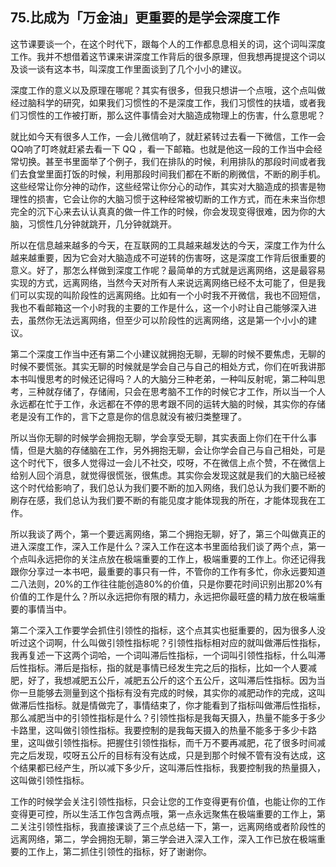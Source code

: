 ## 75.比成为「万金油」更重要的是学会深度工作
这节课要谈一个，在这个时代下，跟每个人的工作都息息相关的词，这个词叫深度工作。我并不想借着这节课来讲深度工作背后的很多原理，但我想再提提这个词以及谈一谈有这本书，叫深度工作里面谈到了几个小小的建议。


深度工作的意义以及原理在哪呢？其实有很多，但我只想讲一个点哦，这个点叫做经过脑科学的研究，如果我们习惯性的不是深度工作，我们习惯性的扶墙，或者我们习惯性的工作被打断，那么这件事情会对大脑造成物理上的伤害，什么意思呢？


就比如今天有很多人工作，一会儿微信响了，就赶紧转过去看一下微信，工作一会QQ响了叮咚就赶紧去看一下 QQ ，看一下邮箱。也就是他这一段的工作当中会经常切换。甚至书里面举了个例子，我们在排队的时候，利用排队的那段时间或者我们去食堂里面打饭的时候，利用那段时间我们都在不断的刷微信，不断的刷手机。这些经常让你分神的动作，这些经常让你分心的动作，其实对大脑造成的损害是物理性的损害，它会让你的大脑习惯于这种经常被切断的工作方式，而在未来当你想完全的沉下心来去认认真真的做一件工作的时候，你会发现变得很难，因为你的大脑，习惯性几分钟就跳开，几分钟就跳开。


所以在信息越来越多的今天，在互联网的工具越来越发达的今天，深度工作为什么越来越重要，因为它会对大脑造成不可逆转的伤害呀，这是深度工作背后很重要的意义。好了，那怎么样做到深度工作呢？最简单的方式就是远离网络，这是最容易实现的方式，远离网络，当然今天对所有人来说远离网络已经不太可能了，但是我们可以实现的叫阶段性的远离网络。比如有一个小时我不开微信，我也不回短信，我也不看邮箱这一个小时我的主要的工作是什么，这一个小时让自己能够深入进去，虽然你无法远离网络，但至少可以阶段性的远离网络，这是第一个小小的建议。


第二个深度工作当中还有第二个小建议就拥抱无聊，无聊的时候不要焦虑，无聊的时候不要慌张。其实无聊的时候就是学会自己与自己的相处方式，你们在听我讲那本书叫慢思考的时候还记得吗？人的大脑分三种老弟，一种叫反射呢，第二种叫思考，三种就存储了，存储闹，只会在思考脑不工作的时候它才工作，所以当一个人永远都在忙于工作，永远都在不停的思考跟不同的运转大脑的时候，其实你的存储老是没有工作的，言下之意是你的信息就没有被归类整理了。


所以当你无聊的时候学会拥抱无聊，学会享受无聊，其实表面上你们在干什么事情，但是大脑的存储脑在工作，另外拥抱无聊，会让你学会自己与自己相处，可是这个时代下，很多人觉得过一会儿不社交，哎呀，不在微信上点个赞，不在微信上给别人回个消息，就觉得很慌张，很焦虑。其实你会发现这就是我们的大脑已经被这个时代给影响了，我们总认为我们要不断的加入网络，我们总认为我们要不断的刷存在感，我们总认为我们要不断的有能见度才能体现我的所在，才能体现我在工作。


所以我谈了两个，第一个要远离网络，第二个拥抱无聊，好了，第三个叫做真正的进入深度工作，深入工作是什么？深入工作在这本书里面给我们谈了两个点，第一个点叫永远把你的关注点放在极端重要的工作上，极端重要的工作上。你还记得我跟你分享过一本书吧，最重要的事只有一件，不管你的工作有多忙，你永远要知道二八法则，20%的工作往往能创造80%的价值，只是你要花时间识别出那20%有价值的工作是什么？所以永远把你有限的精力，永远把你最旺盛的精力放在极端重要的事情当中。


第二个深入工作要学会抓住引领性的指标，这个点其实也挺重要的，因为很多人没听过这个词啊，什么叫做引领性指标呢？引领性指标相对应的就叫做滞后性指标，我再复述一下这两个词哈，一个词叫滞后性指标，一个词叫引领性指标，什么叫滞后性指标。滞后是指标，指的就是事情已经发生完之后的指标，比如一个人要减肥，好了，我想减肥五公斤，减肥五公斤的这个五公斤，这叫滞后性指标。因为当你一旦能够去测量到这个指标有没有完成的时候，其实你的减肥动作的完成，这叫做滞后性指标。就是情做完了，事情结束了，你才能看到了指标叫做滞后性指标，那么减肥当中的引领性指标是什么？引领性指标是我每天摄入，热量不能多于多少卡路里，这叫做引领性指标。我要控制的是我每天摄入的热量不能多于多少卡路里，这叫做引领性指标。把握住引领性指标，而千万不要再减肥，花了很多时间减完之后发现，哎呀五公斤的目标有没有达成，只是到那个时候不管有没有达成，这个结果都已经产生，所以减下多少斤，这叫滞后性指标，我要控制我的热量摄入，这叫做引领性指标。


工作的时候学会关注引领性指标，只会让您的工作变得更有价值，也能让你的工作变得更可控，所以生活工作包含两点哦，第一点永远聚焦在极端重要的工作上，第二关注引领性指标，我直接课谈了三个点总结一下，第一，远离网络或者阶段性的远离网络，第二，学会拥抱无聊，第三学会进入深入工作，深入工作已放在极端重要的工作上，第二抓住引领性的指标，好了谢谢你。

